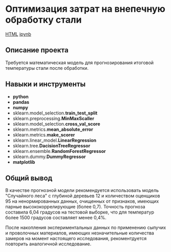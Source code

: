 # Оптимизация затрат на внепечную обработку стали

[HTML](https://github.com/shishkoedoff/Yandex.Praktikum/blob/main/16%20-%20Predicting%20the%20temperature%20of%20steel%20after%20processing/Portfolio%20-%20Project%2016.html)     [ipynb](https://github.com/shishkoedoff/Yandex.Praktikum/blob/main/16%20-%20Predicting%20the%20temperature%20of%20steel%20after%20processing/Portfolio%20-%20Project%2016.ipynb)

## Описание проекта

Требуется математическая модель для прогнозирования итоговой температуры стали после обработки.

## Навыки и инструменты

- **python**
- **pandas**
- **numpy**
- sklearn.model_selection.**train_test_split**
- sklearn.preprocessing.**MinMaxScaller**
- sklearn.model_selection.**cross_val_score**
- sklearn.metrics.**mean_absolute_error**
- sklearn.metrics.**make_scorer**
- sklearn.linear_model.**LinearRegression**
- sklearn.tree.**DacisionTreeRegressor**
- sklearn.ensemble.**RandomForestRegressor**
- sklearn.dummy.**DummyRegressor**
- **matplotlib**

## 

## Общий вывод

В качестве прогнозной модели рекомендуется использовать модель "Случайного леса" с глубиной деревьев 12 и количеством оценщиков 95 на ненормированных данных, очищенных от признаков, имеющих парные высококоррелирующие (более 0,7). Точность прогноза составила 6,04 градусов на тестовой выборке, что для температур более 1500 градусов составляет менее 0,4%.

После накопления экспериментальных данных по применению сыпучих и проволочных материалов, имеющих незначительные количества замеров на момент настоящего исследования, рекоментдуется повторить аналогичной исследование.

